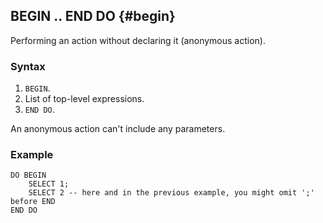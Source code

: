 ## BEGIN .. END DO {#begin}

Performing an action without declaring it (anonymous action).

### Syntax

1. `BEGIN`.
1. List of top-level expressions.
1. `END DO`.

An anonymous action can't include any parameters.

### Example

```yql
DO BEGIN
    SELECT 1;
    SELECT 2 -- here and in the previous example, you might omit ';' before END
END DO
```

